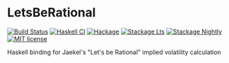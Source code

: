 # LetsBeRational

[![Build Status](https://travis-ci.com/ghais/LetsBeRational.svg?branch=main)](https://travis-ci.com/ghais/LetsBeRational)
[![Haskell CI](https://github.com/ghais/LetsBeRational/actions/workflows/haskell.yml/badge.svg)](https://github.com/ghais/LetsBeRational/actions/workflows/haskell.yml)
[![Hackage](https://img.shields.io/hackage/v/LetsBeRational.svg?logo=haskell)](https://hackage.haskell.org/package/LetsBeRational)
[![Stackage Lts](http://stackage.org/package/LetsBeRational/badge/lts)](http://stackage.org/lts/package/LetsBeRational)
[![Stackage Nightly](http://stackage.org/package/LetsBeRational/badge/nightly)](http://stackage.org/nightly/package/LetsBeRational)
[![MIT license](https://img.shields.io/badge/license-MIT-blue.svg)](LICENSE)

Haskell binding for Jaekel's "Let's be Rational" implied volatility calculation
